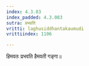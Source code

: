 ```yaml
---
index: 4.3.83
index_padded: 4.3.083
sutra: प्रभवति
vritti: laghusiddhantakaumudi
vrittiindex: 1106

---
```

हिमवतः प्रभवति हैमवती गङ्गा॥